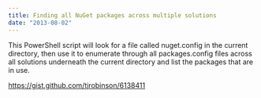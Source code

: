 ```yaml
---
title: Finding all NuGet packages across multiple solutions
date: "2013-08-02"
---
```


This PowerShell script will look for a file called nuget.config in the current directory, then use it to enumerate through all packages.config files across all solutions underneath the current directory and list the packages that are in use.

<https://gist.github.com/tjrobinson/6138411>
